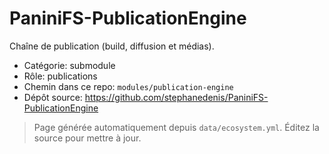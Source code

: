 # PaniniFS-PublicationEngine

Chaîne de publication (build, diffusion et médias).

- Catégorie: submodule
- Rôle: publications
- Chemin dans ce repo: `modules/publication-engine`
- Dépôt source: https://github.com/stephanedenis/PaniniFS-PublicationEngine

> Page générée automatiquement depuis `data/ecosystem.yml`. Éditez la source pour mettre à jour.
